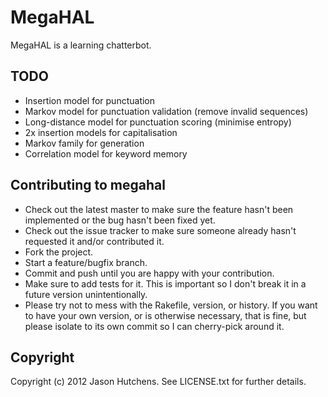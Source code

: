 MegaHAL
=======

MegaHAL is a learning chatterbot.

TODO
----

* Insertion model for punctuation
* Markov model for punctuation validation (remove invalid sequences)
* Long-distance model for punctuation scoring (minimise entropy)
* 2x insertion models for capitalisation
* Markov family for generation
* Correlation model for keyword memory

Contributing to megahal
-----------------------
 
* Check out the latest master to make sure the feature hasn't been implemented or the bug hasn't been fixed yet.
* Check out the issue tracker to make sure someone already hasn't requested it and/or contributed it.
* Fork the project.
* Start a feature/bugfix branch.
* Commit and push until you are happy with your contribution.
* Make sure to add tests for it. This is important so I don't break it in a future version unintentionally.
* Please try not to mess with the Rakefile, version, or history. If you want to have your own version, or is otherwise necessary, that is fine, but please isolate to its own commit so I can cherry-pick around it.

Copyright
---------

Copyright (c) 2012 Jason Hutchens. See LICENSE.txt for further details.
